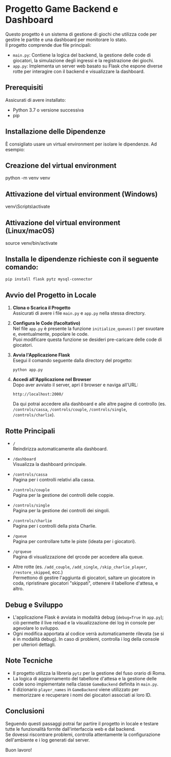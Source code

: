 # Progetto Game Backend e Dashboard

Questo progetto è un sistema di gestione di giochi che utilizza code per gestire le partite e una dashboard per monitorare lo stato.  
Il progetto comprende due file principali:

- `main.py`: Contiene la logica del backend, la gestione delle code di giocatori, la simulazione degli ingressi e la registrazione dei giochi.
- `app.py`: Implementa un server web basato su Flask che espone diverse rotte per interagire con il backend e visualizzare la dashboard.

## Prerequisiti

Assicurati di avere installato:

- Python 3.7 o versione successiva
- pip

## Installazione delle Dipendenze

È consigliato usare un virtual environment per isolare le dipendenze. Ad esempio:

## Creazione del virtual environment

python -m venv venv

## Attivazione del virtual environment (Windows)

venv\Scripts\activate

## Attivazione del virtual environment (Linux/macOS)

source venv/bin/activate

## Installa le dipendenze richieste con il seguente comando:

```bash
pip install flask pytz mysql-connector
```

## Avvio del Progetto in Locale

1. **Clona o Scarica il Progetto**  
   Assicurati di avere i file `main.py` e `app.py` nella stessa directory.

2. **Configura le Code (facoltativo)**  
   Nel file `app.py` è presente la funzione `initialize_queues()` per svuotare e, eventualmente, popolare le code.  
   Puoi modificare questa funzione se desideri pre-caricare delle code di giocatori.

3. **Avvia l'Applicazione Flask**  
   Esegui il comando seguente dalla directory del progetto:

   ```bash
   python app.py
   ```

4. **Accedi all'Applicazione nel Browser**  
   Dopo aver avviato il server, apri il browser e naviga all'URL:

   ```
   http://localhost:2000/
   ```

   Da qui potrai accedere alla dashboard e alle altre pagine di controllo (es. `/controls/cassa`, `/controls/couple`, `/controls/single`, `/controls/charlie`).



## Rotte Principali

- `/`  
  Reindirizza automaticamente alla dashboard.

- `/dashboard`  
  Visualizza la dashboard principale.

- `/controls/cassa`  
  Pagina per i controlli relativi alla cassa.

- `/controls/couple`  
  Pagina per la gestione dei controlli delle coppie.

- `/controls/single`  
  Pagina per la gestione dei controlli dei singoli.

- `/controls/charlie`  
  Pagina per i controlli della pista Charlie.

- `/queue`  
  Pagina per controllare tutte le piste (ideata per i giocatori).

- `/qrqueue`  
  Pagina di visualizzazione del qrcode per accedere alla queue.

- Altre rotte (es. `/add_couple`, `/add_single`, `/skip_charlie_player`, `/restore_skipped`, ecc.)  
  Permettono di gestire l'aggiunta di giocatori, saltare un giocatore in coda, ripristinare giocatori "skippati", ottenere il tabellone d'attesa, e altro.

## Debug e Sviluppo

- L'applicazione Flask è avviata in modalità debug (`debug=True` in `app.py`); ciò permette il live reload e la visualizzazione dei log in console per agevolare lo sviluppo.
- Ogni modifica apportata al codice verrà automaticamente rilevata (se si è in modalità debug). In caso di problemi, controlla i log della console per ulteriori dettagli.

## Note Tecniche

- Il progetto utilizza la libreria `pytz` per la gestione del fuso orario di Roma.
- La logica di aggiornamento del tabellone d'attesa e la gestione delle code sono implementate nella classe `GameBackend` definita in `main.py`.
- Il dizionario `player_names` in `GameBackend` viene utilizzato per memorizzare e recuperare i nomi dei giocatori associati ai loro ID.

## Conclusioni

Seguendo questi passaggi potrai far partire il progetto in locale e testare tutte le funzionalità fornite dall'interfaccia web e dal backend.  
Se dovessi riscontrare problemi, controlla attentamente la configurazione dell'ambiente e i log generati dal server.

Buon lavoro!
